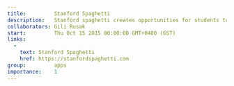 ```yaml
---
title:         Stanford Spaghetti
description:   Stanford spaghetti creates opportunities for students to meet other students around campus.
collaborators: Gili Rusak
start:         Thu Oct 15 2015 00:00:00 GMT+0400 (GST)
links: 
  - 
    text: Stanford Spaghetti
    href: https://stanfordspaghetti.com
group:         apps
importance:    1
---
```

